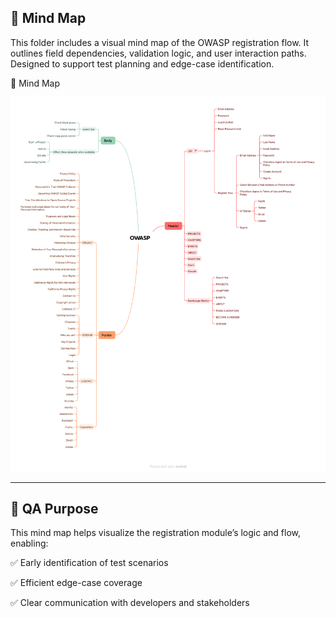 ## 🧠 Mind Map

This folder includes a visual mind map of the OWASP registration flow. It outlines field dependencies, validation logic, and user interaction paths. Designed to support test planning and edge-case identification.

📸 Mind Map  


![Mind Map](mind_map_of_owasp.png)

---
## 🎯 QA Purpose

This mind map helps visualize the registration module’s logic and flow, enabling:

✅ Early identification of test scenarios

✅ Efficient edge-case coverage

✅ Clear communication with developers and stakeholders
